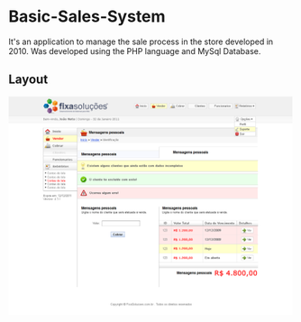 # Basic-Sales-System
It's an application to manage the sale process in the store developed in 2010. 
Was developed using the PHP language and MySql Database. 

## Layout
![alt text](https://github.com/xjaox/Basic-Sales-System/blob/master/Docs/PNG/pagamentoSegundaParte.png?raw=true)
